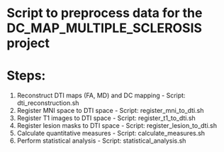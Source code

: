 # Script to preprocess data for the DC_MAP_MULTIPLE_SCLEROSIS project

# Steps:

1. Reconstruct DTI maps (FA, MD) and DC mapping - Script: dti_reconstruction.sh
2. Register MNI space to DTI space - Script: register_mni_to_dti.sh
3. Register T1 images to DTI space - Script: register_t1_to_dti.sh
4. Register lesion masks to DTI space - Script: register_lesion_to_dti.sh
5. Calculate quantitative measures - Script: calculate_measures.sh
6. Perform statistical analysis - Script: statistical_analysis.sh